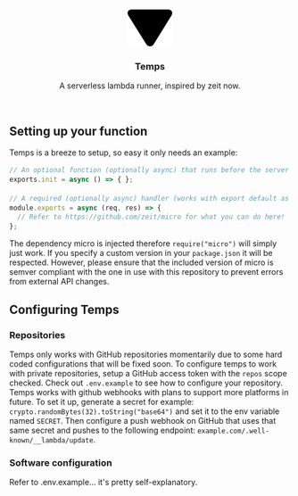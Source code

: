 <br />
<p align="center">
  <a href="">
    <img src="assets/Temps.png" alt="Logo" width="80" height="66">
  </a>

  <h3 align="center">Temps</h3>

  <p align="center">
    A serverless lambda runner, inspired by zeit now.
  </p>
</p>

<br>

## Setting up your function

Temps is a breeze to setup, so easy it only needs an example:
```js
// An optional function (optionally async) that runs before the server listens is executed.
exports.init = async () => { };

// A required (optionally async) handler (works with export default as well).
module.exports = async (req, res) => {
  // Refer to https://github.com/zeit/micro for what you can do here!
};
```

The dependency micro is injected therefore `require("micro")` will simply just work.
If you specify a custom version in your `package.json` it will be respected. However, please ensure that the included version of micro is semver compliant with the one in use with this repository to prevent errors from external API changes.

## Configuring Temps

### Repositories
Temps only works with GitHub repositories momentarily due to some hard coded configurations that will be fixed soon.
To configure temps to work with private repositories, setup a GitHub access token with the `repos` scope checked.
Check out `.env.example` to see how to configure your repository.
Temps works with github webhooks with plans to support more platforms in future.
To set it up, generate a secret for example: `crypto.randomBytes(32).toString("base64")`
and set it to the env variable named `SECRET`.
Then configure a push webhook on GitHub that uses that same secret and pushes to the following endpoint: `example.com/.well-known/__lambda/update`.

### Software configuration
Refer to .env.example... it's pretty self-explanatory.
